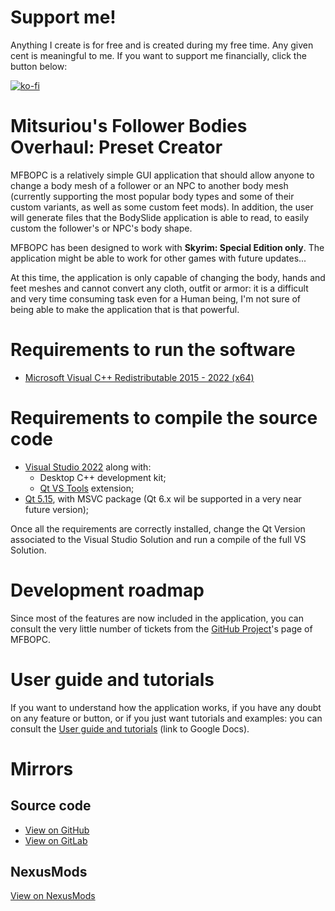 # Support me!
Anything I create is for free and is created during my free time. Any given cent is meaningful to me. If you want to support me financially, click the button below:

[![ko-fi](https://ko-fi.com/img/githubbutton_sm.svg)](https://ko-fi.com/G2G47O90B)

# Mitsuriou's Follower Bodies Overhaul: Preset Creator
MFBOPC is a relatively simple GUI application that should allow anyone to change a body mesh of a follower or an NPC to another body mesh (currently supporting the most popular body types and some of their custom variants, as well as some custom feet mods).
In addition, the user will generate files that the BodySlide application is able to read, to easily custom the follower's or NPC's body shape.

MFBOPC has been designed to work with **Skyrim: Special Edition only**. The application might be able to work for other games with future updates...

At this time, the application is only capable of changing the body, hands and feet meshes and cannot convert any cloth, outfit or armor: it is a difficult and very time consuming task even for a Human being, I'm not sure of being able to make the application that is that powerful.

# Requirements to run the software
- [Microsoft Visual C++ Redistributable 2015 - 2022 (x64)](https://aka.ms/vs/17/release/vc_redist.x64.exe)

# Requirements to compile the source code
- [Visual Studio 2022](https://visualstudio.microsoft.com/fr/vs/) along with:
  - Desktop C++ development kit;
  - [Qt VS Tools](https://marketplace.visualstudio.com/items?itemName=TheQtCompany.QtVisualStudioTools2022) extension;
- [Qt 5.15](https://www.qt.io/download), with MSVC package (Qt 6.x wil be supported in a very near future version);

Once all the requirements are correctly installed, change the Qt Version associated to the Visual Studio Solution and run a compile of the full VS Solution.

# Development roadmap
Since most of the features are now included in the application, you can consult the very little number of tickets from the [GitHub Project](https://github.com/Mitsuriou/MFBO-Preset-Creator/projects/1)'s page of MFBOPC.

# User guide and tutorials
If you want to understand how the application works, if you have any doubt on any feature or button, or if you just want tutorials and examples: you can consult the [User guide and tutorials](https://docs.google.com/document/d/1WpDKMk_WoPRrj0Lkst6TptUGEFAC2xYGd3HUBYxPQ-A/edit?usp=sharing) (link to Google Docs).

# Mirrors
## Source code
- [View on GitHub](https://github.com/Mitsuriou/MFBO-Preset-Creator)
- [View on GitLab](https://gitlab.com/Mitsuriou/MFBO-Preset-Creator)

## NexusMods
[View on NexusMods](https://www.nexusmods.com/skyrimspecialedition/mods/44706)